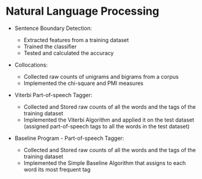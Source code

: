 # Natural Language Processing

* Sentence Boundary Detection: 
  * Extracted features from a training dataset 
  * Trained the classifier 
  * Tested and calculated the accuracy 

* Collocations: 
  * Collected raw counts of unigrams and bigrams from a corpus
  * Implemented the chi-square and PMI measures
  
* Viterbi Part-of-speech Tagger:
  * Collected and Stored raw counts of all the words and the tags of the training dataset
  * Implemented the Viterbi Algorithm and applied it on the test dataset (assigned part-of-speech tags to all the words in the test dataset)
  
* Baseline Program - Part-of-speech Tagger:
  * Collected and Stored raw counts of all the words and the tags of the training dataset
  * Implemented the Simple Baseline Algorithm that assigns to each word its most frequent tag
 
